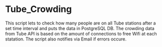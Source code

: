 # Tube_Crowding
This script lets to check how many people are on all Tube stations after a set time interval and puts the data in PostgreSQL DB. The crowding data from Tube API is based on the amount of connections to free Wifi at each statation. The script also notifies via Email if errors occure. 

